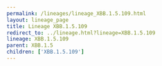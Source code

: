 ```yaml
---
permalink: /lineages/lineage_XBB.1.5.109.html
layout: lineage_page
title: Lineage XBB.1.5.109
redirect_to: ../lineage.html?lineage=XBB.1.5.109
lineage: XBB.1.5.109
parent: XBB.1.5
children: ['XBB.1.5.109']
---
```

